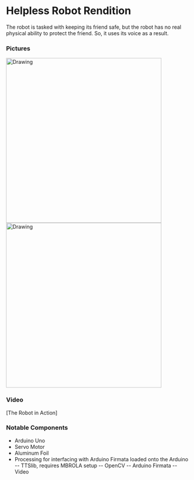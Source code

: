 # Helpless Robot Rendition

The robot is tasked with keeping its friend safe, but the robot has no real physical ability to protect the friend. So, it uses its voice as a result. 

### Pictures
<img src="pics/pic1.jpg" alt="Drawing" width="425" height="450"/> <img src="pics/pic2.jpg" alt="Drawing" width="425" height="450" />

### Video

[The Robot in Action]

### Notable Components

- Arduino Uno
- Servo Motor
- Aluminum Foil
- Processing for interfacing with Arduino Firmata loaded onto the Arduino
-- TTSlib, requires MBROLA setup
-- OpenCV
-- Arduino Firmata
-- Video


